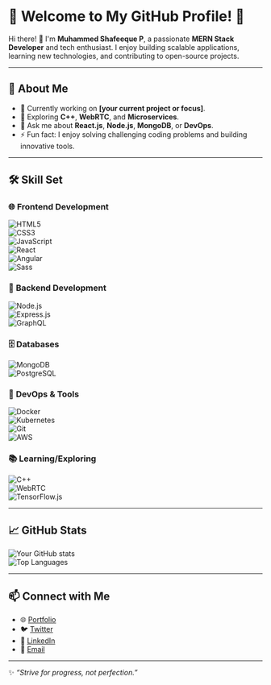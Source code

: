 
# 🌟 Welcome to My GitHub Profile! 🌟  

Hi there! 👋 I'm **Muhammed Shafeeque P**, a passionate **MERN Stack Developer** and tech enthusiast. I enjoy building scalable applications, learning new technologies, and contributing to open-source projects.  

---

## 🚀 About Me  

- 🔭 Currently working on **[your current project or focus]**.  
- 🌱 Exploring **C++**, **WebRTC**, and **Microservices**.  
- 💬 Ask me about **React.js**, **Node.js**, **MongoDB**, or **DevOps**.  
- ⚡ Fun fact: I enjoy solving challenging coding problems and building innovative tools.

---

## 🛠️ Skill Set  

### 🌐 **Frontend Development**  
![HTML5](https://img.shields.io/badge/HTML5-%23E34F26.svg?style=for-the-badge&logo=html5&logoColor=white)  
![CSS3](https://img.shields.io/badge/CSS3-%231572B6.svg?style=for-the-badge&logo=css3&logoColor=white)  
![JavaScript](https://img.shields.io/badge/JavaScript-%23F7DF1E.svg?style=for-the-badge&logo=javascript&logoColor=black)  
![React](https://img.shields.io/badge/React-%2361DAFB.svg?style=for-the-badge&logo=react&logoColor=black)  
![Angular](https://img.shields.io/badge/Angular-%23DD0031.svg?style=for-the-badge&logo=angular&logoColor=white)  
![Sass](https://img.shields.io/badge/Sass-%23CC6699.svg?style=for-the-badge&logo=sass&logoColor=white)  

### 🔧 **Backend Development**  
![Node.js](https://img.shields.io/badge/Node.js-%23339933.svg?style=for-the-badge&logo=node.js&logoColor=white)  
![Express.js](https://img.shields.io/badge/Express.js-%23000000.svg?style=for-the-badge&logo=express&logoColor=white)  
![GraphQL](https://img.shields.io/badge/GraphQL-%23E10098.svg?style=for-the-badge&logo=graphql&logoColor=white)  

### 🗄️ **Databases**  
![MongoDB](https://img.shields.io/badge/MongoDB-%2347A248.svg?style=for-the-badge&logo=mongodb&logoColor=white)  
![PostgreSQL](https://img.shields.io/badge/PostgreSQL-%23336791.svg?style=for-the-badge&logo=postgresql&logoColor=white)  

### 🚀 **DevOps & Tools**  
![Docker](https://img.shields.io/badge/Docker-%232496ED.svg?style=for-the-badge&logo=docker&logoColor=white)  
![Kubernetes](https://img.shields.io/badge/Kubernetes-%23326CE5.svg?style=for-the-badge&logo=kubernetes&logoColor=white)  
![Git](https://img.shields.io/badge/Git-%23F05032.svg?style=for-the-badge&logo=git&logoColor=white)  
![AWS](https://img.shields.io/badge/AWS-%23FF9900.svg?style=for-the-badge&logo=amazon-aws&logoColor=white)  

### 📚 **Learning/Exploring**  
![C++](https://img.shields.io/badge/C%2B%2B-%2300599C.svg?style=for-the-badge&logo=c%2B%2B&logoColor=white)  
![WebRTC](https://img.shields.io/badge/WebRTC-%23039BE5.svg?style=for-the-badge&logo=webrtc&logoColor=white)  
![TensorFlow.js](https://img.shields.io/badge/TensorFlow.js-%23FF6F00.svg?style=for-the-badge&logo=tensorflow&logoColor=white)  

---

## 📈 GitHub Stats  

![Your GitHub stats](https://github-readme-stats.vercel.app/api?username=muhammedshafeeque&show_icons=true&theme=radical)  
![Top Languages](https://github-readme-stats.vercel.app/api/top-langs/?username=muhammedshafeeque&layout=compact&theme=radical)  

---

## 📫 Connect with Me  

- 🌐 [Portfolio](#your-portfolio-link)  
- 🐦 [Twitter](#your-twitter-link)  
- 💼 [LinkedIn](#your-linkedin-link)  
- 📩 [Email](mailto:shafeequekkv95@gmail.com)  

---

✨ _“Strive for progress, not perfection.”_  
